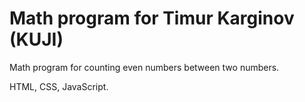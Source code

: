 # Math program for Timur Karginov (KUJI)
Math program for counting even numbers between two numbers.

HTML, CSS, JavaScript.
